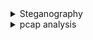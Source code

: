 
<details>
<summary>Steganography</summary>
<br>
  
  <details>
  <summary>Hex Editor</summary>
  <br>
   Use prefered hex editor to open a file and examine its data in hex. 
   For the most part CTL + F to search for the flag beginning as an anchor should find you the flag if the string
   was just typed into the hex values. 
  </details>
  
  <details>
  <summary>Image Colour Manipulation</summary>
  <br>
  Gimp2:
   
  </details>
  
  <details>
  <summary>Embedded Files</summary>
  <br>
  Signs:
   Image distortion, black dots, out or ordinary colour difference.
  
  Steghide:
   --info file.jpg to attempt to detect embedded files
   -sf file.jpg  to extract embedded file
  
  
  
  </details>
  
  
  
</details>


<details>
<summary>pcap analysis</summary>
<br>
  https://packettotal.com/
</details>
